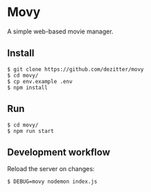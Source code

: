 # Movy

A simple web-based movie manager.

## Install

    $ git clone https://github.com/dezitter/movy
    $ cd movy/
    $ cp env.example .env
    $ npm install

## Run

    $ cd movy/
    $ npm run start

## Development workflow

Reload the server on changes:

    $ DEBUG=movy nodemon index.js
